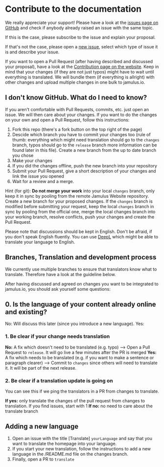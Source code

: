 # Contribute to the documentation
We really appreciate your support! Please have a look at the [issues page on GitHub](https://github.com/jamulussoftware/jamuluswebsite/issues) and check if anybody already raised an issue with the same topic.

If this is the case, please subscribe to the issue and explain your proposal.

If that's not the case, please open a [new issue](https://github.com/jamulussoftware/jamuluswebsite/issues/new/choose), select which type of issue it is and describe your issue.

If you want to open a Pull Request (after having described and discussed your proposal), have a look at the [Contribution page on the website](https://jamulus.io/wiki/Contribution). Keep in mind that your changes (if they are not just typos) might have to wait until everything is translated. We will bundle them (if everything is allright) with other changes and upload multiple changes in one bulk to jamulus.io.

## I don't know GitHub. What do I need to know?
If you aren't comfortable with Pull Requests, commits, etc. just open an issue. We will then care about your changes. If you want to do the changes on your own and open a Pull Request, follow this instructions:
1. Fork this repo (there's a fork button on the top right of the page)
2. Descide which branch you have to commit your changes too (rule of thumb: everything which might need translation should go to the `changes` branch, typos should go to the `release` branch more information can be found later in this file). Create a new branch from the up to date branch you chose
3. Make your changes
4. If you did the changes offline, push the new branch into your repository
5. Submit your Pull Request, give a short description of your changes and link the issue you opened
6. Wait for a review and a merge.

Hint (for git): **Do not merge your work** into your local `changes` branch, only keep it in sync by pooling from the remote Jamulus Website repository. Create a new branch for your proposed changes.
If the `changes` branch is modified before submitting your request, keep the local `changes` branch in sync by pooling from the official one, merge the local changes branch into your working branch, resolve conflicts, push your changes and create the Pull Request.

Please note that discussions should be kept in English. Don't be afraid, if you don't speak English fluently. You can use [DeepL](https://www.deepl.com) which might be able to translate your language to English.

## Branches, Translation and development process

We currently use multiple branches to ensure that translators know what to translate. Therefore have a look at the guideline below.

After having discussed and agreed on changes you want to be integrated to jamulus.io, you should ask yourself some questions:

## 0. Is the language of your content already online and existing?
No: Will discuss this later (since you introduce a new language).
Yes:
### 1. Be clear if your change needs translation
**No:** A fix which doesn't need to be translated (e.g. typo) --> Open a Pull Request to `release`. It will go live a few minutes after the PR is merged
**Yes:** A fix which needs to be translated (e.g. if you want to make a sentence or paragraph clearer) --> Commit to `changes` since others will need to translate it. It will be part of the next release.

### 2. Be clear if a translation update is going on
You can see this if we ping the translators in a PR from changes to translate.

**If yes:** only translate the changes of the pull request from changes to translation. If you find issues, start with 1
**If no:** no need to care about the translate branch

## Adding a new language

1. Open an issue with the title [Translate] `yourLanguage` and say that you want to translate the homepage into your language.
2. If you start your new translation, follow the instructions to add a new language in the /README.md file on the changes branch.
3. Finally, open a PR to `translate`

